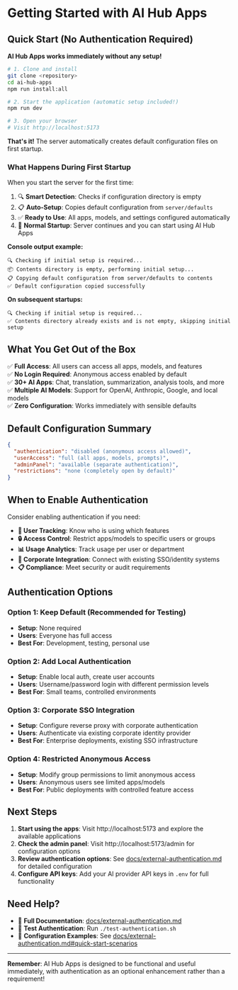 # Getting Started with AI Hub Apps

## Quick Start (No Authentication Required)

**AI Hub Apps works immediately without any setup!**

```bash
# 1. Clone and install
git clone <repository>
cd ai-hub-apps
npm run install:all

# 2. Start the application (automatic setup included!)
npm run dev

# 3. Open your browser
# Visit http://localhost:5173
```

**That's it!** The server automatically creates default configuration files on first startup.

### What Happens During First Startup

When you start the server for the first time:

1. 🔍 **Smart Detection**: Checks if configuration directory is empty
2. 📋 **Auto-Setup**: Copies default configuration from `server/defaults`
3. ✅ **Ready to Use**: All apps, models, and settings configured automatically
4. 🚀 **Normal Startup**: Server continues and you can start using AI Hub Apps

**Console output example:**
```
🔍 Checking if initial setup is required...
📦 Contents directory is empty, performing initial setup...
📋 Copying default configuration from server/defaults to contents
✅ Default configuration copied successfully
```

**On subsequent startups:**
```
🔍 Checking if initial setup is required...
✅ Contents directory already exists and is not empty, skipping initial setup
```

## What You Get Out of the Box

✅ **Full Access**: All users can access all apps, models, and features  
✅ **No Login Required**: Anonymous access enabled by default  
✅ **30+ AI Apps**: Chat, translation, summarization, analysis tools, and more  
✅ **Multiple AI Models**: Support for OpenAI, Anthropic, Google, and local models  
✅ **Zero Configuration**: Works immediately with sensible defaults

## Default Configuration Summary

```json
{
  "authentication": "disabled (anonymous access allowed)",
  "userAccess": "full (all apps, models, prompts)",
  "adminPanel": "available (separate authentication)",
  "restrictions": "none (completely open by default)"
}
```

## When to Enable Authentication

Consider enabling authentication if you need:

- **👤 User Tracking**: Know who is using which features
- **🔒 Access Control**: Restrict apps/models to specific users or groups
- **📊 Usage Analytics**: Track usage per user or department
- **🏢 Corporate Integration**: Connect with existing SSO/identity systems
- **📋 Compliance**: Meet security or audit requirements

## Authentication Options

### Option 1: Keep Default (Recommended for Testing)

- **Setup**: None required
- **Users**: Everyone has full access
- **Best For**: Development, testing, personal use

### Option 2: Add Local Authentication

- **Setup**: Enable local auth, create user accounts
- **Users**: Username/password login with different permission levels
- **Best For**: Small teams, controlled environments

### Option 3: Corporate SSO Integration

- **Setup**: Configure reverse proxy with corporate authentication
- **Users**: Authenticate via existing corporate identity provider
- **Best For**: Enterprise deployments, existing SSO infrastructure

### Option 4: Restricted Anonymous Access

- **Setup**: Modify group permissions to limit anonymous access
- **Users**: Anonymous users see limited apps/models
- **Best For**: Public deployments with controlled feature access

## Next Steps

1. **Start using the apps**: Visit http://localhost:5173 and explore the available applications
2. **Check the admin panel**: Visit http://localhost:5173/admin for configuration options
3. **Review authentication options**: See [docs/external-authentication.md](external-authentication.md) for detailed configuration
4. **Configure API keys**: Add your AI provider API keys in `.env` for full functionality

## Need Help?

- 📖 **Full Documentation**: [docs/external-authentication.md](external-authentication.md)
- 🧪 **Test Authentication**: Run `./test-authentication.sh`
- 🔧 **Configuration Examples**: See [docs/external-authentication.md#quick-start-scenarios](external-authentication.md#quick-start-scenarios)

---

**Remember**: AI Hub Apps is designed to be functional and useful immediately, with authentication as an optional enhancement rather than a requirement!
